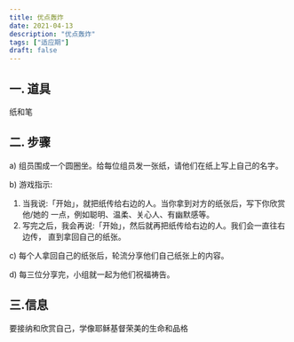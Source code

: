 ```yaml
---
title: 优点轰炸
date: 2021-04-13
description: "优点轰炸"
tags: ["适应期"]
draft: false
---
```

## 一. 道具
纸和笔 
## 二. 步骤
a) 组员围成一个圆圈坐。给每位组员发一张纸，请他们在纸上写上自己的名字。

b) 游戏指示:
  1. 当我说:「开始」，就把纸传给右边的人。当你拿到对方的纸张后，写下你欣赏他/她的 一点，例如聪明、温柔、关心人、有幽默感等。
  2. 写完之后，我会再说:「开始」，然后就再把纸传给右边的人。我们会一直往右边传， 直到拿回自己的纸张。
  
c) 每个人拿回自己的纸张后，轮流分享他们自己纸张上的内容。

d) 每三位分享完，小组就一起为他们祝福祷告。 

## 三.信息

要接纳和欣赏自己，学像耶稣基督荣美的生命和品格